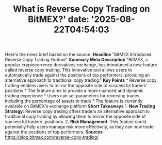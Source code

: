 ﻿---
title: "What is Reverse Copy Trading on BitMEX?'
date: '2025-08-22T04:54:03"
category: "Markets"
summary: ""
slug: "what is reverse copy trading on bitmex"
source_urls:
  - "https://blog.bitmex.com/reverse-copy-trading/"
seo:
  title: "What is Reverse Copy Trading on BitMEX? | Hash n Hedge'
  description: '"
  keywords: ["news", "markets", "brief"]
---
Here's the news brief based on the source:  **Headline** "BitMEX Introduces Reverse Copy Trading Feature"  **Summary Meta Description** "BitMEX, a popular cryptocurrency derivatives exchange, has introduced a new feature called reverse copy trading. This innovative tool allows users to automatically trade against the positions of top performers, providing an alternative approach to traditional copy trading."  **Key Points**  * Reverse copy trading enables users to mirror the opposite side of successful traders' positions * The feature aims to provide a more nuanced and dynamic trading experience * Users can set parameters for reversing trades, including the percentage of assets to trade * The feature is currently available on BitMEX's exchange platform  **Short Takeaways**  1. **New Trading Strategy**: Reverse copy trading offers traders an alternative approach to traditional copy trading by allowing them to mirror the opposite side of successful traders' positions. 2. **Risk Management**: This feature could potentially help users manage risk more effectively, as they can now trade against the positions of top performers.  **Sources** https://blog.bitmex.com/reverse-copy-trading/ 
